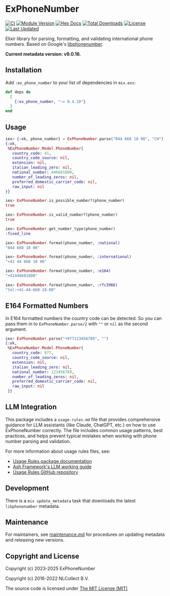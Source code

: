 # ExPhoneNumber

[![CI](https://github.com/ex-phone-number/ex_phone_number/actions/workflows/build.yml/badge.svg)](https://github.com/ex-phone-number/ex_phone_number/actions/workflows/build.yml)
[![Module Version](https://img.shields.io/hexpm/v/ex_phone_number.svg)](https://hex.pm/packages/ex_phone_number)
[![Hex Docs](https://img.shields.io/badge/hex-docs-lightgreen.svg)](https://hexdocs.pm/ex_phone_number/)
[![Total Downloads](https://img.shields.io/hexpm/dt/ex_phone_number.svg)](https://hex.pm/packages/ex_phone_number)
[![License](https://img.shields.io/hexpm/l/ex_phone_number.svg)](https://github.com/ex-phone-number/ex_phone_number/blob/master/LICENSE.md)
[![Last Updated](https://img.shields.io/github/last-commit/ex-phone-number/ex_phone_number.svg)](https://github.com/ex-phone-number/ex_phone_number/commits/master)

Elixir library for parsing, formatting, and validating international phone numbers.
Based on Google's [libphonenumber](https://github.com/googlei18n/libphonenumber).

**Current metadata version: v9.0.16.**

## Installation

Add `:ex_phone_number` to your list of dependencies in `mix.exs`:

```elixir
def deps do
  [
    {:ex_phone_number, "~> 0.4.10"}
  ]
end
```

## Usage

```elixir
iex> {:ok, phone_number} = ExPhoneNumber.parse("044 668 18 00", "CH")
{:ok,
 %ExPhoneNumber.Model.PhoneNumber{
   country_code: 41,
   country_code_source: nil,
   extension: nil,
   italian_leading_zero: nil,
   national_number: 446681800,
   number_of_leading_zeros: nil,
   preferred_domestic_carrier_code: nil,
   raw_input: nil
}}

iex> ExPhoneNumber.is_possible_number?(phone_number)
true

iex> ExPhoneNumber.is_valid_number?(phone_number)
true

iex> ExPhoneNumber.get_number_type(phone_number)
:fixed_line

iex> ExPhoneNumber.format(phone_number, :national)
"044 668 18 00"

iex> ExPhoneNumber.format(phone_number, :international)
"+41 44 668 18 00"

iex> ExPhoneNumber.format(phone_number, :e164)
"+41446681800"

iex> ExPhoneNumber.format(phone_number, :rfc3966)
"tel:+41-44-668-18-00"
```

## E164 Formatted Numbers

In E164 formatted numbers the country code can be detected. So you can pass them in to `ExPhoneNumber.parse/2` with `""` or `nil` as the second argument.

```elixir
iex> ExPhoneNumber.parse("+977123456789", "")
{:ok,
 %ExPhoneNumber.Model.PhoneNumber{
   country_code: 977,
   country_code_source: nil,
   extension: nil,
   italian_leading_zero: nil,
   national_number: 123456789,
   number_of_leading_zeros: nil,
   preferred_domestic_carrier_code: nil,
   raw_input: nil
 }}
```

## LLM Integration

This package includes a `usage-rules.md` file that provides comprehensive guidance for LLM assistants (like Claude, ChatGPT, etc.) on how to use ExPhoneNumber correctly. The file includes common usage patterns, best practices, and helps prevent typical mistakes when working with phone number parsing and validation.

For more information about usage rules files, see:
- [Usage Rules package documentation](https://hexdocs.pm/usage_rules)
- [Ash Framework's LLM working guide](https://hexdocs.pm/ash/working-with-llms.html)
- [Usage Rules GitHub repository](https://github.com/ash-project/usage_rules)

## Development

There is a `mix update_metadata` task that downloads the latest `libphonenumber` metadata.

## Maintenance

For maintainers, see [maintenance.md](maintenance.md) for procedures on updating metadata and releasing new versions.

## Copyright and License

Copyright (c) 2023-2025 ExPhoneNumber

Copyright (c) 2016-2022 NLCollect B.V.

The source code is licensed under [The MIT License (MIT)](LICENSE.md)
